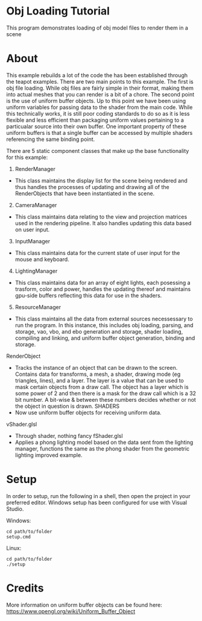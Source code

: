 # Obj Loading Tutorial

This program demonstrates loading of obj model files to render them in a scene

# About

This example rebuilds a lot of the code the has been established through the teapot examples. There are two main points to this example. The first is obj file loading. While obj files are fairly simple in their format, making them into actual meshes that you can render is a bit of a chore. The second point is the use of uniform buffer objects. Up to this point we have been using uniform variables for passing data to the shader from the main code. While this technically works, it is still poor coding standards to do so as it is less flexible and less efficient than packaging uniform values pertaining to a particualar source into their own buffer. One important property of these uniform buffers is that a single buffer can be accessed by multiple shaders referencing the same binding point.

There are 5 static component classes that make up the base functionality for this example:

1. RenderManager
  - This class maintains the display list for the scene being rendered and thus handles the processes of updating and drawing all of the RenderObjects that have been instantiated in the scene.
2. CameraManager
  - This class maintains data relating to the view and projection matrices used in the rendering pipeline. It also handles updating this data based on user input.
3. InputManager
  - This class maintains data for the current state of user input for the mouse and keyboard.
4. LightingManager
  - This class maintains data for an array of eight lights, each posessing a trasform, color and power, handles the updating thereof and maintains gpu-side buffers reflecting this data for use in the shaders.
5. ResourceManager
  - This class maintains all the data from external sources necessessary to run the program. In this instance, this includes obj loading, parsing, and storage, vao, vbo, and ebo generation and storage, shader loading, compiling and linking, and uniform buffer object generation, binding and storage.

RenderObject
  - Tracks the instance of an object that can be drawn to the screen. Contains data for transforms, a mesh, a shader, drawing mode (eg triangles, lines), and a layer. The layer is a value that can be used to mask certain objects from a draw call. The object has a layer which is some power of 2 and then there is a mask for the draw call which is a 32 bit number. A bit-wise & between these numbers decides whether or not the object in question is drawn.
SHADERS
  - Now use uniform buffer objects for receiving uniform data.

vShader.glsl
  - Through shader, nothing fancy
fShader.glsl
  - Applies a phong lighting model based on the data sent from the lighting manager, functions the same as the phong shader from the geometric lighting improved example.

# Setup

In order to setup, run the following in a shell, then open the project in your preferred editor. Windows setup has been configured for use with Visual Studio.

Windows:
```
cd path/to/folder
setup.cmd
```
Linux:
```
cd path/to/folder
./setup
```

# Credits

More information on uniform buffer objects can be found here: https://www.opengl.org/wiki/Uniform_Buffer_Object
